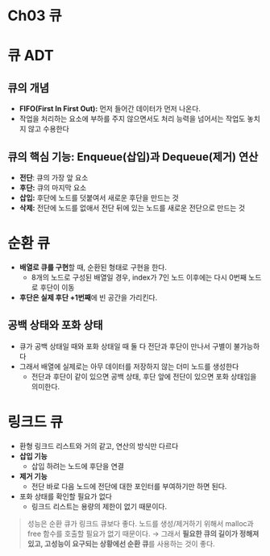 # Ch03 큐

# 큐 ADT

## 큐의 개념

- **FIFO(First In First Out):** 먼저 들어간 데이터가 먼저 나온다.
- 작업을 처리하는 요소에 부하를 주지 않으면서도 처리 능력을 넘어서는 작업도 놓치지 않고 수용한다

## 큐의 핵심 기능: Enqueue(삽입)과 Dequeue(제거) 연산

- **전단**: 큐의 가장 앞 요소
- **후단:** 큐의 마지막 요소
- **삽입:** 후단에 노드를 덧붙여서 새로운 후단을 만드는 것
- **삭제:** 전단에 노드를 없애서 전단 뒤에 있는 노드를 새로운 전단으로 만드는 것

# 순환 큐

- **배열로 큐를 구현**할 때, 순환된 형태로 구현을 한다.
  - 8개의 노드로 구성된 배열일 경우, index가 7인 노드 이후에는 다시 0번째 노드로 후단이 이동
- **후단은 실제 후단 +1번째**에 빈 공간을 가리킨다.

## 공백 상태와 포화 상태

- 큐가 공백 상태일 때와 포화 상태일 때 둘 다 전단과 후단이 만나서 구별이 불가능하다
- 그래서 배열에 실제로는 아무 데이터를 저장하지 않는 더미 노드를 생성한다
  - 전단과 후단이 같이 있으면 공백 상태, 후단 앞에 전단이 있으면 포화 상태임을 의미한다.

# 링크드 큐

- 환형 링크드 리스트와 거의 같고, 연산의 방식만 다르다
- **삽입 기능**
  - 삽입 하려는 노드에 후단을 연결
- **제거 기능**
  - 전단 바로 다음 노드에 전단에 대한 포인터를 부여하기만 하면 된다.
- 포화 상태를 확인할 필요가 없다
  - 링크드 리스트는 용량의 제한이 없기 때문이다.

> 성능은 순환 큐가 링크드 큐보다 좋다.
> 노드를 생성/제거하기 위해서 malloc과 free 함수를 호출할 필요가 없기 때문이다.
> → 그래서 **필요한 큐의 길이가 정해져 있고, 고성능이 요구되는 상황에선 순환 큐**를 사용하는 것이 좋다.
